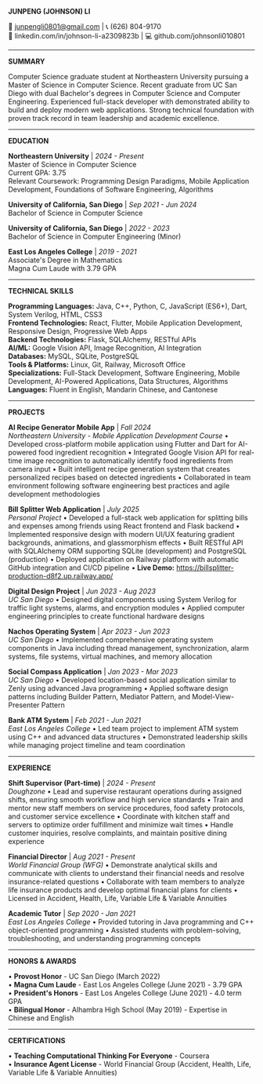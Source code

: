 **JUNPENG (JOHNSON) LI**

📧 junpengli0801@gmail.com | 📞 (626) 804-9170  
💼 linkedin.com/in/johnson-li-a2309823b | 💻 github.com/johnsonli010801

---

**SUMMARY**

Computer Science graduate student at Northeastern University pursuing a Master of Science in Computer Science. Recent graduate from UC San Diego with dual Bachelor's degrees in Computer Science and Computer Engineering. Experienced full-stack developer with demonstrated ability to build and deploy modern web applications. Strong technical foundation with proven track record in team leadership and academic excellence.

---

**EDUCATION**

**Northeastern University** | *2024 - Present*  
Master of Science in Computer Science  
Current GPA: 3.75  
Relevant Coursework: Programming Design Paradigms, Mobile Application Development, Foundations of Software Engineering, Algorithms

**University of California, San Diego** | *Sep 2021 - Jun 2024*  
Bachelor of Science in Computer Science  

**University of California, San Diego** | *2022 - 2023*  
Bachelor of Science in Computer Engineering (Minor)

**East Los Angeles College** | *2019 - 2021*  
Associate's Degree in Mathematics  
Magna Cum Laude with 3.79 GPA

---

**TECHNICAL SKILLS**

**Programming Languages:** Java, C++, Python, C, JavaScript (ES6+), Dart, System Verilog, HTML, CSS3  
**Frontend Technologies:** React, Flutter, Mobile Application Development, Responsive Design, Progressive Web Apps  
**Backend Technologies:** Flask, SQLAlchemy, RESTful APIs  
**AI/ML:** Google Vision API, Image Recognition, AI Integration  
**Databases:** MySQL, SQLite, PostgreSQL  
**Tools & Platforms:** Linux, Git, Railway, Microsoft Office  
**Specializations:** Full-Stack Development, Software Engineering, Mobile Development, AI-Powered Applications, Data Structures, Algorithms  
**Languages:** Fluent in English, Mandarin Chinese, and Cantonese

---

**PROJECTS**

**AI Recipe Generator Mobile App** | *Fall 2024*  
*Northeastern University - Mobile Application Development Course*
• Developed cross-platform mobile application using Flutter and Dart for AI-powered food ingredient recognition
• Integrated Google Vision API for real-time image recognition to automatically identify food ingredients from camera input
• Built intelligent recipe generation system that creates personalized recipes based on detected ingredients
• Collaborated in team environment following software engineering best practices and agile development methodologies

**Bill Splitter Web Application** | *July 2025*  
*Personal Project*
• Developed a full-stack web application for splitting bills and expenses among friends using React frontend and Flask backend
• Implemented responsive design with modern UI/UX featuring gradient backgrounds, animations, and glassmorphism effects
• Built RESTful API with SQLAlchemy ORM supporting SQLite (development) and PostgreSQL (production)
• Deployed application on Railway platform with automatic GitHub integration and CI/CD pipeline
• **Live Demo:** https://billsplitter-production-d8f2.up.railway.app/

**Digital Design Project** | *Jun 2023 - Aug 2023*  
*UC San Diego*
• Designed digital components using System Verilog for traffic light systems, alarms, and encryption modules
• Applied computer engineering principles to create functional hardware designs

**Nachos Operating System** | *Apr 2023 - Jun 2023*  
*UC San Diego*
• Implemented comprehensive operating system components in Java including thread management, synchronization, alarm systems, file systems, virtual machines, and memory allocation

**Social Compass Application** | *Jan 2023 - Mar 2023*  
*UC San Diego*
• Developed location-based social application similar to Zenly using advanced Java programming
• Applied software design patterns including Builder Pattern, Mediator Pattern, and Model-View-Presenter Pattern

**Bank ATM System** | *Feb 2021 - Jun 2021*  
*East Los Angeles College*
• Led team project to implement ATM system using C++ and advanced data structures
• Demonstrated leadership skills while managing project timeline and team coordination

---

**EXPERIENCE**

**Shift Supervisor (Part-time)** | *2024 - Present*  
*Doughzone*
• Lead and supervise restaurant operations during assigned shifts, ensuring smooth workflow and high service standards
• Train and mentor new staff members on service procedures, food safety protocols, and customer service excellence
• Coordinate with kitchen staff and servers to optimize order fulfillment and minimize wait times
• Handle customer inquiries, resolve complaints, and maintain positive dining experience

**Financial Director** | *Aug 2021 - Present*  
*World Financial Group (WFG)*
• Demonstrate analytical skills and communicate with clients to understand their financial needs and resolve insurance-related questions
• Collaborate with team members to analyze life insurance products and develop optimal financial plans for clients
• Licensed in Accident, Health, Life, Variable Life & Variable Annuities

**Academic Tutor** | *Sep 2020 - Jan 2021*  
*East Los Angeles College*
• Provided tutoring in Java programming and C++ object-oriented programming
• Assisted students with problem-solving, troubleshooting, and understanding programming concepts

---

**HONORS & AWARDS**

• **Provost Honor** - UC San Diego (March 2022)  
• **Magna Cum Laude** - East Los Angeles College (June 2021) - 3.79 GPA  
• **President's Honors** - East Los Angeles College (June 2021) - 4.0 term GPA  
• **Bilingual Honor** - Alhambra High School (May 2019) - Expertise in Chinese and English

---

**CERTIFICATIONS**

• **Teaching Computational Thinking For Everyone** - Coursera  
• **Insurance Agent License** - World Financial Group (Accident, Health, Life, Variable Life & Variable Annuities)

